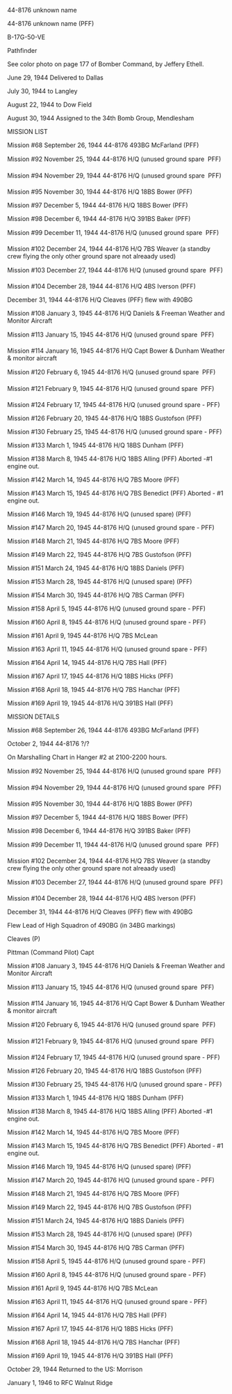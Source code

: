 





44-8176 unknown name






 




44-8176 unknown name (PFF)

B-17G-50-VE

Pathfinder

See color photo on page 177 of Bomber Command, by
Jeffery Ethell.

June 29, 1944 Delivered to Dallas

July 30, 1944 to Langley

August 22, 1944 to Dow Field

August 30, 1944 Assigned to the 34th Bomb Group,
Mendlesham

MISSION LIST  

  


Mission #68 September 26, 1944 44-8176 493BG McFarland (PFF)

Mission #92 November 25, 1944 44-8176 H/Q (unused ground
spare  PFF)

Mission #94 November 29, 1944 44-8176 H/Q (unused ground
spare  PFF)

Mission #95 November 30, 1944 44-8176 H/Q 18BS Bower (PFF)

Mission #97 December 5, 1944 44-8176 H/Q 18BS Bower (PFF)

Mission #98 December 6, 1944 44-8176 H/Q 391BS Baker (PFF)

Mission #99 December 11, 1944 44-8176 H/Q (unused ground
spare  PFF)

Mission #102 December 24, 1944 44-8176 H/Q 7BS Weaver
(a standby crew flying the only other
ground spare not alreaady used)

Mission #103 December 27, 1944 44-8176 H/Q (unused ground
spare  PFF)

Mission #104 December 28, 1944 44-8176 H/Q 4BS Iverson (PFF)

  December 31, 1944 44-8176 H/Q Cleaves
(PFF) flew with 490BG

Mission #108 January 3, 1945 44-8176 H/Q Daniels \&
Freeman Weather and Monitor Aircraft

Mission #113 January 15, 1945 44-8176 H/Q (unused ground
spare  PFF)

Mission #114 January 16, 1945 44-8176 H/Q Capt Bower \&
Dunham Weather \& monitor
aircraft

Mission #120 February 6, 1945 44-8176 H/Q (unused ground
spare  PFF)

Mission #121 February 9, 1945 44-8176 H/Q (unused ground
spare  PFF)

Mission #124 February 17, 1945 44-8176 H/Q (unused ground
spare \- PFF)

Mission #126 February 20, 1945 44-8176 H/Q 18BS Gustofson
(PFF)

Mission #130 February 25, 1945 44-8176 H/Q (unused ground
spare \- PFF)

Mission #133 March 1, 1945 44-8176 H/Q 18BS Dunham (PFF)

Mission #138 March 8, 1945 44-8176 H/Q 18BS Alling
(PFF) Aborted -#1 engine out.

Mission #142 March 14, 1945 44-8176 H/Q 7BS Moore (PFF)

Mission #143 March 15, 1945 44-8176 H/Q 7BS Benedict
(PFF) Aborted \- #1 engine out.

Mission #146 March 19, 1945 44-8176 H/Q (unused spare) (PFF)

Mission #147 March 20, 1945 44-8176 H/Q (unused ground spare
\- PFF)

Mission #148 March 21, 1945 44-8176 H/Q 7BS Moore (PFF)

Mission #149 March 22, 1945 44-8176 H/Q 7BS Gustofson (PFF)

Mission #151 March 24, 1945 44-8176 H/Q 18BS Daniels (PFF)

Mission #153 March 28, 1945 44-8176 H/Q (unused spare) (PFF)

Mission #154 March 30, 1945 44-8176 H/Q 7BS Carman (PFF)

Mission #158 April 5, 1945 44-8176 H/Q (unused ground spare
\- PFF)

Mission #160 April 8, 1945 44-8176 H/Q (unused ground spare
\- PFF)

Mission #161 April 9, 1945 44-8176 H/Q 7BS McLean

Mission #163 April 11, 1945 44-8176 H/Q (unused ground spare
\- PFF)

Mission #164 April 14, 1945 44-8176 H/Q 7BS Hall (PFF)

Mission #167 April 17, 1945 44-8176 H/Q 18BS Hicks (PFF)

Mission #168 April 18, 1945 44-8176 H/Q 7BS Hanchar (PFF)

Mission #169 April 19, 1945 44-8176 H/Q 391BS Hall (PFF)

MISSION DETAILS  

  

Mission #68 September 26, 1944 44-8176 493BG McFarland (PFF)


October 2, 1944 44-8176 ?/?

On Marshalling Chart in Hanger #2 at 2100-2200 hours.

Mission #92 November 25, 1944 44-8176 H/Q (unused ground
spare  PFF)

Mission #94 November 29, 1944 44-8176 H/Q (unused ground
spare  PFF)

Mission #95 November 30, 1944 44-8176 H/Q 18BS Bower (PFF)

Mission #97 December 5, 1944 44-8176 H/Q 18BS Bower (PFF)

Mission #98 December 6, 1944 44-8176 H/Q 391BS Baker (PFF)

Mission #99 December 11, 1944 44-8176 H/Q (unused ground
spare  PFF)

Mission #102 December 24, 1944 44-8176 H/Q 7BS Weaver
(a standby crew flying the only other
ground spare not alreaady used)

Mission #103 December 27, 1944 44-8176 H/Q (unused ground
spare  PFF)

Mission #104 December 28, 1944 44-8176 H/Q 4BS Iverson (PFF)

  December 31, 1944 44-8176 H/Q Cleaves
(PFF) flew with 490BG

Flew Lead of High Squadron of 490BG (in 34BG markings)

Cleaves (P)

Pittman (Command Pilot) Capt

Mission #108 January 3, 1945 44-8176 H/Q Daniels \&
Freeman Weather and Monitor Aircraft

Mission #113 January 15, 1945 44-8176 H/Q (unused ground
spare  PFF)

Mission #114 January 16, 1945 44-8176 H/Q Capt Bower \&
Dunham Weather \& monitor
aircraft

Mission #120 February 6, 1945 44-8176 H/Q (unused ground
spare  PFF)

Mission #121 February 9, 1945 44-8176 H/Q (unused ground
spare  PFF)

Mission #124 February 17, 1945 44-8176 H/Q (unused ground
spare \- PFF)

Mission #126 February 20, 1945 44-8176 H/Q 18BS Gustofson
(PFF)

Mission #130 February 25, 1945 44-8176 H/Q (unused ground
spare \- PFF)

Mission #133 March 1, 1945 44-8176 H/Q 18BS Dunham (PFF)

Mission #138 March 8, 1945 44-8176 H/Q 18BS Alling
(PFF) Aborted -#1 engine out.

Mission #142 March 14, 1945 44-8176 H/Q 7BS Moore (PFF)

Mission #143 March 15, 1945 44-8176 H/Q 7BS Benedict
(PFF) Aborted \- #1 engine out.

Mission #146 March 19, 1945 44-8176 H/Q (unused spare) (PFF)

Mission #147 March 20, 1945 44-8176 H/Q (unused ground spare
\- PFF)

Mission #148 March 21, 1945 44-8176 H/Q 7BS Moore (PFF)

Mission #149 March 22, 1945 44-8176 H/Q 7BS Gustofson (PFF)

Mission #151 March 24, 1945 44-8176 H/Q 18BS Daniels (PFF)

Mission #153 March 28, 1945 44-8176 H/Q (unused spare) (PFF)

Mission #154 March 30, 1945 44-8176 H/Q 7BS Carman (PFF)

Mission #158 April 5, 1945 44-8176 H/Q (unused ground spare
\- PFF)

Mission #160 April 8, 1945 44-8176 H/Q (unused ground spare
\- PFF)

Mission #161 April 9, 1945 44-8176 H/Q 7BS McLean

Mission #163 April 11, 1945 44-8176 H/Q (unused ground spare
\- PFF)

Mission #164 April 14, 1945 44-8176 H/Q 7BS Hall (PFF)

Mission #167 April 17, 1945 44-8176 H/Q 18BS Hicks (PFF)

Mission #168 April 18, 1945 44-8176 H/Q 7BS Hanchar (PFF)

Mission #169 April 19, 1945 44-8176 H/Q 391BS Hall (PFF)

October 29, 1944 Returned to the US: Morrison

January 1, 1946 to RFC Walnut Ridge





